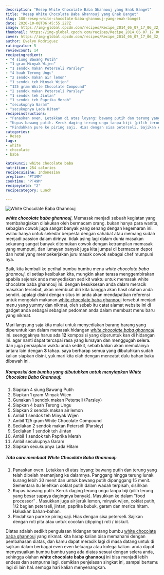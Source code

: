 ```yaml
---
description: "Resep White Chocolate Baba Ghannouj yang Enak Banget"
title: "Resep White Chocolate Baba Ghannouj yang Enak Banget"
slug: 180-resep-white-chocolate-baba-ghannouj-yang-enak-banget
date: 2020-10-08T06:45:55.227Z
image: https://img-global.cpcdn.com/recipes/Recipe_2014_06_07_17_06_32_950_f79ed0_original_20131009_082020/751x532cq70/white-chocolate-baba-ghannouj-foto-resep-utama.jpg
thumbnail: https://img-global.cpcdn.com/recipes/Recipe_2014_06_07_17_06_32_950_f79ed0_original_20131009_082020/751x532cq70/white-chocolate-baba-ghannouj-foto-resep-utama.jpg
cover: https://img-global.cpcdn.com/recipes/Recipe_2014_06_07_17_06_32_950_f79ed0_original_20131009_082020/751x532cq70/white-chocolate-baba-ghannouj-foto-resep-utama.jpg
author: Evelyn Rodriguez
ratingvalue: 5
reviewcount: 14
recipeingredient:
- "4 siung Bawang Putih"
- "1 gram Minyak Wijen"
- "1 sendok makan Peterseli Parsley"
- "4 buah Terong Ungu"
- "2 sendok makan air lemon"
- "1 sendok teh Minyak Wijen"
- "125 gram White Chocolate Compound"
- "2 sendok makan Peterseli Parsley"
- "1 sendok teh Jintan"
- "1 sendok teh Paprika Merah"
- "secukupnya Garam"
- "secukupnya Lada Hitam"
recipeinstructions:
- "Panaskan oven. Letakkan di atas loyang: bawang putih dan terung yang telah dibelah memanjang ke dalamnya. Panggang hingga terung lunak kurang lebih 30 menit dan untuk bawang putih dipanggang 15 menit. Sementara itu lelehkan coklat putih dalam wadah terpisah, sisihkan"
- "Kupas bawang putih. Keruk daging terung ungu tanpa biji (pilih terung yang besar supaya dagingnya banyak). Masukkan ke dalam &#34;food processor&#34; . Masukkan juga air jeruk lemon, minyak wijen, coklat putih, 1/2 bagian peterseli, jintan, paprika bubuk, garam dan merica hitam. Haluskan bahan-bahan."
- "Pindahkan pure ke piring saji. Hias dengan sisa peterseli. Sajikan dengan roti pita atau untuk cocolan (dipping) roti / biskuit."
categories:
- Resep
tags:
- white
- chocolate
- baba

katakunci: white chocolate baba 
nutrition: 254 calories
recipecuisine: Indonesian
preptime: "PT39M"
cooktime: "PT49M"
recipeyield: "2"
recipecategory: Lunch

---
```



![White Chocolate Baba Ghannouj](https://img-global.cpcdn.com/recipes/Recipe_2014_06_07_17_06_32_950_f79ed0_original_20131009_082020/751x532cq70/white-chocolate-baba-ghannouj-foto-resep-utama.jpg)

<b><i>white chocolate baba ghannouj</i></b>, Memasak menjadi sebuah kegiatan yang membahagiakan dilakukan oleh bermacam orang. bukan hanya para wanita, sebagian cowok juga sangat banyak yang senang dengan kegemaran ini. walau hanya untuk sekedar berpesta dengan sahabat atau memang sudah menjadi passion dalam dirinya. tidak asing lagi dalam dunia masakan sekarang sangat banyak ditemukan cowok dengan ketrampilan memasak yang mumpuni, dan lumayan banyak juga kita jumpai di bermacam depot dan hotel yang mempekerjakan juru masak cowok sebagai chef mumpuni nya.

Baik, kita kembali ke perihal bumbu bumbu menu <i>white chocolate baba ghannouj</i>. di setiap kesibukan kita, mungkin akan terasa menggembirakan apabila sejenak anda menyediakan sedikit waktu untuk memasak white chocolate baba ghannouj ini. dengan kesuksesan anda dalam meracik masakan tersebut, akan membuat diri kita bangga akan hasil olahan anda sendiri. apalagi disini dengan situs ini anda akan mendapatkan referensi untuk mengolah makanan <u>white chocolate baba ghannouj</u> tersebut menjadi menu yang yummy dan nikmat, oleh sebab itu catat alamat website ini di gadget anda sebagai sebagian pedoman anda dalam membuat menu baru yang nikmat.




Mari langsung saja kita mulai untuk menyediakan barang barang yang diperuntuk kan dalam memasak hidangan <u><i>white chocolate baba ghannouj</i></u> ini. seenggaknya harus ada <b>12</b> komposisi yang diperuntuk kan di hidangan ini. agar nanti dapat tercapai rasa yang lumayan dan menggugah selera. dan juga persiapkan waktu anda sedikit, sebab kalian akan memulainya antara lain dengan <b>3</b> tahap. saya berharap semua yang dibutuhkan sudah kalian siapkan disini, yuk mari kita olah dengan mencatat dulu bahan baku dibawah ini.

<!--inarticleads1-->

##### Komposisi dan bumbu yang dibutuhkan untuk menyiapkan White Chocolate Baba Ghannouj:

1. Siapkan 4 siung Bawang Putih
1. Siapkan 1 gram Minyak Wijen
1. Gunakan 1 sendok makan Peterseli (Parsley)
1. Siapkan 4 buah Terong Ungu
1. Siapkan 2 sendok makan air lemon
1. Ambil 1 sendok teh Minyak Wijen
1. Ambil 125 gram White Chocolate Compound
1. Sediakan 2 sendok makan Peterseli (Parsley)
1. Sediakan 1 sendok teh Jintan
1. Ambil 1 sendok teh Paprika Merah
1. Ambil secukupnya Garam
1. Siapkan secukupnya Lada Hitam




<!--inarticleads2-->

##### Tata cara membuat White Chocolate Baba Ghannouj:

1. Panaskan oven. Letakkan di atas loyang: bawang putih dan terung yang telah dibelah memanjang ke dalamnya. Panggang hingga terung lunak kurang lebih 30 menit dan untuk bawang putih dipanggang 15 menit. Sementara itu lelehkan coklat putih dalam wadah terpisah, sisihkan
1. Kupas bawang putih. Keruk daging terung ungu tanpa biji (pilih terung yang besar supaya dagingnya banyak). Masukkan ke dalam &#34;food processor&#34; . Masukkan juga air jeruk lemon, minyak wijen, coklat putih, 1/2 bagian peterseli, jintan, paprika bubuk, garam dan merica hitam. Haluskan bahan-bahan.
1. Pindahkan pure ke piring saji. Hias dengan sisa peterseli. Sajikan dengan roti pita atau untuk cocolan (dipping) roti / biskuit.




Diatas adalah sedikit pengulasan hidangan tentang bumbu <u>white chocolate baba ghannouj</u> yang nikmat. kita harap kalian bisa memahami dengan pembahasan diatas, dan kamu dapat meracik lagi di masa datang untuk di sajikan dalam berbagai even even keluarga atau kolega kalian. anda dapat menyesuaikan bumbu bumbu yang ada diatas sesuai dengan selera anda, sehingga olahan <b>white chocolate baba ghannouj</b> ini bisa menjadi lebih endess dan sempurna lagi. demikian penjelasan singkat ini, sampai bertemu lagi di lain hal. semoga hari kalian menyenangkan.
